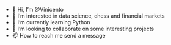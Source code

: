 - 👋 Hi, I’m @Vinicento
- 👀 I’m interested in data science, chess and financial markets
- 🌱 I’m currently learning Python
- 💞️ I’m looking to collaborate on some interesting projects
- 📫 How to reach me send a message

<!---
Vinicento/Vinicento is a ✨ special ✨ repository because its `README.md` (this file) appears on your GitHub profile.
You can click the Preview link to take a look at your changes.
--->
